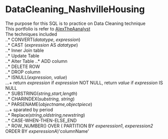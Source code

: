 # DataCleaning_NashvilleHousing
The purpose for this SQL is to practice on Data Cleaning technique  
This portfolio is refer to [AlexTheAanalyst](https://github.com/AlexTheAnalyst/PortfolioProjects)  
The techniques included  
..* CONVERT(_datatype_, _expression_)  
..* CAST (_expression_ AS _datatype_)  
..* Inner Join table  
..* Update Table  
..* Alter Table 
..* ADD column  
..* DELETE ROW  
..* DROP column  
..* ISNULL(_expression_, _value_)  
...+ return _expression_ if _expression_ NOT NULL, return _value_ if _expression_ IS NULL  
..* SUBSTRING(_string_,_start,length_)  
..* CHARINDEX(_substring, string_)  
..* PARSENAME(_objectname,objectpiece_)  
...+ sparated by period  
..* Replace(_string,oldstring,newstring_)  
..* CASE-WHEN-THEN-ELSE_END  
..* ROW_NUMBER() OVER ( PARTITION BY _experession1_, _experession2_ ORDER BY _experessionA_)'columnName'


